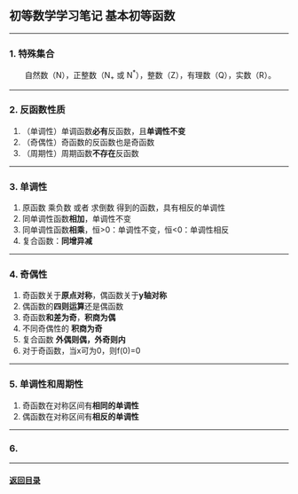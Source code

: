 ## 初等数学学习笔记 基本初等函数
---
### 1. 特殊集合

&emsp;&emsp;自然数（N），正整数（N<sub>+</sub> 或 N<sup>*</sup>），整数（Z），有理数（Q），实数（R）。

---
### 2. 反函数性质

1. （单调性）单调函数**必有**反函数，且**单调性不变**
2. （奇偶性）奇函数的反函数也是奇函数
3. （周期性）周期函数**不存在**反函数

---
### 3. 单调性

1. 原函数 乘负数 或者 求倒数 得到的函数，具有相反的单调性
2. 同单调性函数**相加**，单调性不变
3. 同单调性函数**相乘**，恒>0：单调性不变，恒<0：单调性相反
4. 复合函数：**同增异减**

---
### 4. 奇偶性

1. 奇函数关于**原点对称**，偶函数关于**y轴对称**
2. 偶函数的**四则运算**还是偶函数
3. 奇函数**和差为奇**，**积商为偶**
4. 不同奇偶性的 **积商为奇**
5. 复合函数 **外偶则偶，外奇则内**
6. 对于奇函数，当x可为0，则f(0)=0

---
### 5. 单调性和周期性

1. 奇函数在对称区间有**相同的单调性**
2. 偶函数在对称区间有**相反的单调性**

---
### 6. 



---

#### [返回目录](./)